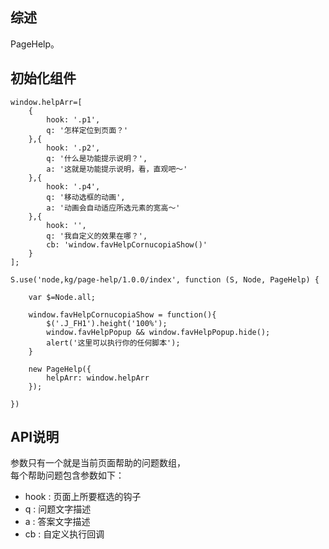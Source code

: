 ## 综述

PageHelp。

## 初始化组件

	window.helpArr=[
	    {
	        hook: '.p1',
	        q: '怎样定位到页面？'
	    },{
	        hook: '.p2',
	        q: '什么是功能提示说明？',
	        a: '这就是功能提示说明，看，直观吧～'
	    },{
	        hook: '.p4',
	        q: '移动选框的动画',
	        a: '动画会自动适应所选元素的宽高～'
	    },{
	        hook: '',
	        q: '我自定义的效果在哪？',
	        cb: 'window.favHelpCornucopiaShow()'
	    }
	];
		
    S.use('node,kg/page-help/1.0.0/index', function (S, Node, PageHelp) {

        var $=Node.all;

        window.favHelpCornucopiaShow = function(){
            $('.J_FH1').height('100%');
            window.favHelpPopup && window.favHelpPopup.hide();
            alert('这里可以执行你的任何脚本');
        }
        
        new PageHelp({
            helpArr: window.helpArr
        });

    })

## API说明

参数只有一个就是当前页面帮助的问题数组，  
每个帮助问题包含参数如下：  

* hook : 页面上所要框选的钩子
* q : 问题文字描述
* a : 答案文字描述
* cb : 自定义执行回调

